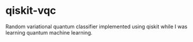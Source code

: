 # qiskit-vqc

Random variational quantum classifier implemented using qiskit while I was learning quantum machine learning.
